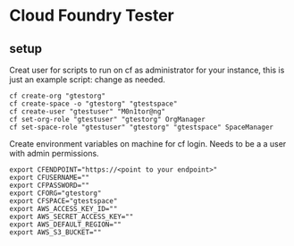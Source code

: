 # Cloud Foundry Tester #

## setup

Creat user for scripts to run on cf as administrator for your instance, this is just an example script: change as needed.
```
cf create-org "gtestorg"
cf create-space -o "gtestorg" "gtestspace"
cf create-user "gtestuser" "M0n1tor@ng"
cf set-org-role "gtestuser" "gtestorg" OrgManager
cf set-space-role "gtestuser" "gtestorg" "gtestspace" SpaceManager
```

Create environment variables on machine for cf login. Needs to be a a user with admin permissions.
```
export CFENDPOINT="https://<point to your endpoint>"
export CFUSERNAME=""
export CFPASSWORD=""
export CFORG="gtestorg"
export CFSPACE="gtestspace"
export AWS_ACCESS_KEY_ID=""
export AWS_SECRET_ACCESS_KEY=""
export AWS_DEFAULT_REGION=""
export AWS_S3_BUCKET=""
```



